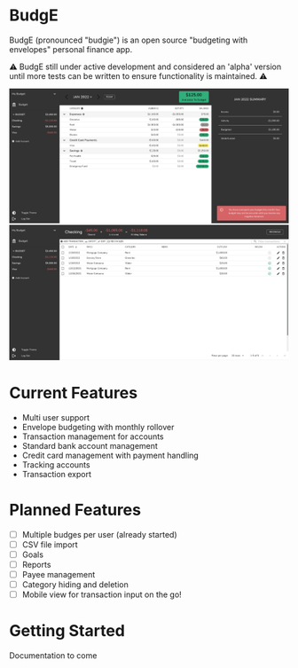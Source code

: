 # BudgE
BudgE (pronounced "budgie") is an open source "budgeting with envelopes" personal finance app.

:warning: BudgE still under active development and considered an 'alpha' version until more tests can be written to ensure functionality is maintained. :warning:

![Budget](images/budget.png)
![Account](images/account.png)

# Current Features
- Multi user support
- Envelope budgeting with monthly rollover
- Transaction management for accounts
- Standard bank account management
- Credit card management with payment handling
- Tracking accounts
- Transaction export

# Planned Features
- [ ] Multiple budges per user (already started)
- [ ] CSV file import
- [ ] Goals
- [ ] Reports
- [ ] Payee management
- [ ] Category hiding and deletion
- [ ] Mobile view for transaction input on the go!

# Getting Started
Documentation to come
